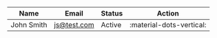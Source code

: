 | Name | Email | Status | Action |
| ------------| -------------| --------| -------------------------|
| John Smith  | js@test.com  | Active  |:material-dots-vertical:  |
